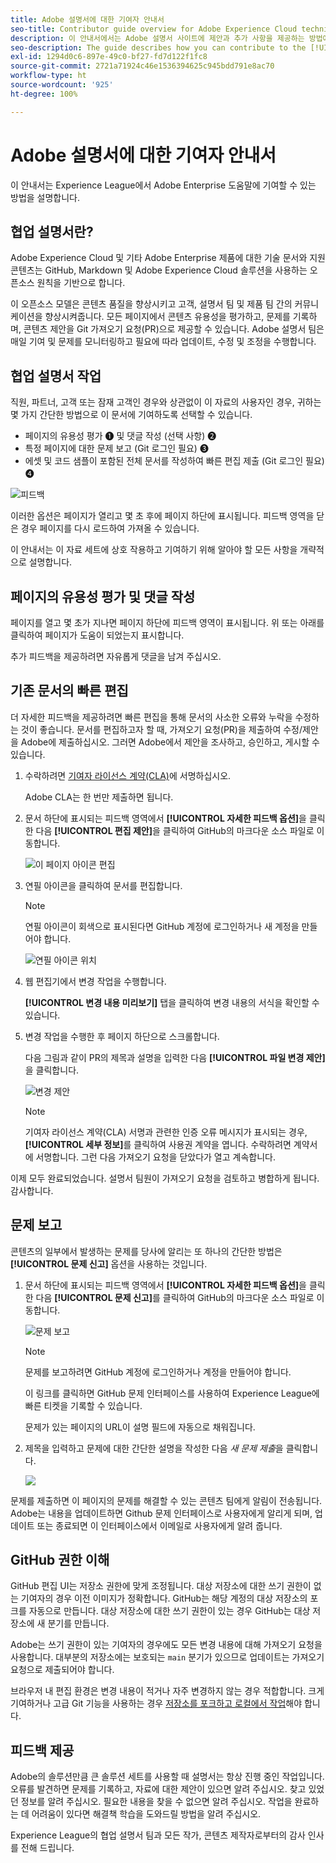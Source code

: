 ```yaml
---
title: Adobe 설명서에 대한 기여자 안내서
seo-title: Contributor guide overview for Adobe Experience Cloud technical documentation
description: 이 안내서에서는 Adobe 설명서 사이트에 제안과 추가 사항을 제공하는 방법에 대해 설명합니다.
seo-description: The guide describes how you can contribute to the [!UICONTROL Adobe Experience Cloud] technical documentation.
exl-id: 1294d0c6-897e-49c0-bf27-fd7d122f1fc8
source-git-commit: 2721a71924c46e1536394625c945bdd791e8ac70
workflow-type: ht
source-wordcount: '925'
ht-degree: 100%

---
```


# Adobe 설명서에 대한 기여자 안내서

이 안내서는 Experience League에서 Adobe Enterprise 도움말에 기여할 수 있는 방법을 설명합니다.

## 협업 설명서란?

Adobe Experience Cloud 및 기타 Adobe Enterprise 제품에 대한 기술 문서와 지원 콘텐츠는 GitHub, Markdown 및 Adobe Experience Cloud 솔루션을 사용하는 오픈소스 원칙을 기반으로 합니다.

이 오픈소스 모델은 콘텐츠 품질을 향상시키고 고객, 설명서 팀 및 제품 팀 간의 커뮤니케이션을 향상시켜줍니다. 모든 페이지에서 콘텐츠 유용성을 평가하고, 문제를 기록하며, 콘텐츠 제안을 Git 가져오기 요청(PR)으로 제공할 수 있습니다. Adobe 설명서 팀은 매일 기여 및 문제를 모니터링하고 필요에 따라 업데이트, 수정 및 조정을 수행합니다.

## 협업 설명서 작업

직원, 파트너, 고객 또는 잠재 고객인 경우와 상관없이 이 자료의 사용자인 경우, 귀하는 몇 가지 간단한 방법으로 이 문서에 기여하도록 선택할 수 있습니다.

* 페이지의 유용성 평가 ❶ 및 댓글 작성 (선택 사항) ❷
* 특정 페이지에 대한 문제 보고 (Git 로그인 필요) ❸
* 에셋 및 코드 샘플이 포함된 전체 문서를 작성하여 빠른 편집 제출 (Git 로그인 필요) ❹

![피드백](assets/feedback-options.png)

이러한 옵션은 페이지가 열리고 몇 초 후에 페이지 하단에 표시됩니다. 피드백 영역을 닫은 경우 페이지를 다시 로드하여 가져올 수 있습니다.

이 안내서는 이 자료 세트에 상호 작용하고 기여하기 위해 알아야 할 모든 사항을 개략적으로 설명합니다.

<!--
>[!IMPORTANT]
>All repositories that publish to docs.adobe.com have adopted the [Adobe Open Source Code of Conduct](../code-of-conduct.md) or the [.NET Foundation Code of Conduct](https://dotnetfoundation.org/code-of-conduct). For more information, see the [Contributing](../contributing.md) article.
>
> Minor corrections or clarifications to documentation and code examples in public repositories are covered by the [Adobe Documentation Terms of Use](https://www.adobe.com/legal/terms.html). New or significant changes generate a comment in the pull request, asking you to submit an online Contribution License Agreement (CLA) if you are not an employee of Adobe. We need you to complete the online form before we can review or accept your pull request.
-->

## 페이지의 유용성 평가 및 댓글 작성

페이지를 열고 몇 초가 지나면 페이지 하단에 피드백 영역이 표시됩니다. 위 또는 아래를 클릭하여 페이지가 도움이 되었는지 표시합니다.

추가 피드백을 제공하려면 자유롭게 댓글을 남겨 주십시오.

## 기존 문서의 빠른 편집

더 자세한 피드백을 제공하려면 빠른 편집을 통해 문서의 사소한 오류와 누락을 수정하는 것이 좋습니다. 문서를 편집하고자 할 때, 가져오기 요청(PR)을 제출하여 수정/제안을 Adobe에 제출하십시오. 그러면 Adobe에서 제안을 조사하고, 승인하고, 게시할 수 있습니다.

1. 수락하려면 [기여자 라이선스 계약(CLA)](http://opensource.adobe.com/cla.html)에 서명하십시오.

   Adobe CLA는 한 번만 제출하면 됩니다.

1. 문서 하단에 표시되는 피드백 영역에서 **[!UICONTROL 자세한 피드백 옵션]**&#x200B;을 클릭한 다음 **[!UICONTROL 편집 제안]**&#x200B;을 클릭하여 GitHub의 마크다운 소스 파일로 이동합니다.

   ![이 페이지 아이콘 편집](/help/assets/feedback-suggest-edit.png)

1. 연필 아이콘을 클릭하여 문서를 편집합니다.

   >[!NOTE]
   >
   >연필 아이콘이 회색으로 표시된다면 GitHub 계정에 로그인하거나 새 계정을 만들어야 합니다.

   ![연필 아이콘 위치](assets/git_edit.png)

1. 웹 편집기에서 변경 작업을 수행합니다.

   **[!UICONTROL 변경 내용 미리보기]** 탭을 클릭하여 변경 내용의 서식을 확인할 수 있습니다.

1. 변경 작업을 수행한 후 페이지 하단으로 스크롤합니다.

   다음 그림과 같이 PR의 제목과 설명을 입력한 다음 **[!UICONTROL 파일 변경 제안]**&#x200B;을 클릭합니다.

   ![변경 제안](assets/submit-pull-request.png)

   >[!NOTE]
   >
   >기여자 라이선스 계약(CLA) 서명과 관련한 인증 오류 메시지가 표시되는 경우, **[!UICONTROL 세부 정보]**&#x200B;를 클릭하여 사용권 계약을 엽니다. 수락하려면 계약서에 서명합니다. 그런 다음 가져오기 요청을 닫았다가 열고 계속합니다.

이제 모두 완료되었습니다. 설명서 팀원이 가져오기 요청을 검토하고 병합하게 됩니다. 감사합니다.

## 문제 보고

콘텐츠의 일부에서 발생하는 문제를 당사에 알리는 또 하나의 간단한 방법은 **[!UICONTROL 문제 신고]** 옵션을 사용하는 것입니다.

1. 문서 하단에 표시되는 피드백 영역에서 **[!UICONTROL 자세한 피드백 옵션]**&#x200B;을 클릭한 다음 **[!UICONTROL 문제 신고]**&#x200B;를 클릭하여 GitHub의 마크다운 소스 파일로 이동합니다.

   ![문제 보고](assets/feedback-report-issue.png)

   >[!NOTE]
   >
   >문제를 보고하려면 GitHub 계정에 로그인하거나 계정을 만들어야 합니다.

   이 링크를 클릭하면 GitHub 문제 인터페이스를 사용하여 Experience League에 빠른 티켓을 기록할 수 있습니다.

   문제가 있는 페이지의 URL이 설명 필드에 자동으로 채워집니다.

1. 제목을 입력하고 문제에 대한 간단한 설명을 작성한 다음 *새 문제 제출*&#x200B;을 클릭합니다.

   ![](assets/git_issue_example.png)

문제를 제출하면 이 페이지의 문제를 해결할 수 있는 콘텐츠 팀에게 알림이 전송됩니다. Adobe는 내용을 업데이트하면 Github 문제 인터페이스로 사용자에게 알리게 되며, 업데이트 또는 종료되면 이 인터페이스에서 이메일로 사용자에게 알려 줍니다.

## GitHub 권한 이해

GitHub 편집 UI는 저장소 권한에 맞게 조정됩니다. 대상 저장소에 대한 쓰기 권한이 없는 기여자의 경우 이전 이미지가 정확합니다. GitHub는 해당 계정의 대상 저장소의 포크를 자동으로 만듭니다. 대상 저장소에 대한 쓰기 권한이 있는 경우 GitHub는 대상 저장소에 새 분기를 만듭니다.

Adobe는 쓰기 권한이 있는 기여자의 경우에도 모든 변경 내용에 대해 가져오기 요청을 사용합니다. 대부분의 저장소에는 보호되는 `main` 분기가 있으므로 업데이트는 가져오기 요청으로 제출되어야 합니다.

브라우저 내 편집 환경은 변경 내용이 적거나 자주 변경하지 않는 경우 적합합니다. 크게 기여하거나 고급 Git 기능을 사용하는 경우 [저장소를 포크하고 로컬에서 작업](setup/full-workflow.md)해야 합니다.

## 피드백 제공

Adobe의 솔루션만큼 큰 솔루션 세트를 사용할 때 설명서는 항상 진행 중인 작업입니다. 오류를 발견하면 문제를 기록하고, 자료에 대한 제안이 있으면 알려 주십시오. 찾고 있었던 정보를 알려 주십시오. 필요한 내용을 찾을 수 없으면 알려 주십시오. 작업을 완료하는 데 어려움이 있다면 해결책 학습을 도와드릴 방법을 알려 주십시오.

Experience League의 협업 설명서 팀과 모든 작가, 콘텐츠 제작자로부터의 감사 인사를 전해 드립니다.
